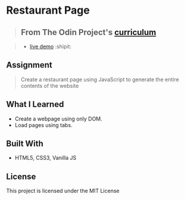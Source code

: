 # Restaurant Page

> ## From The Odin Project's [curriculum](https://www.theodinproject.com/courses/javascript/lessons/restaurant-page)

> - [live demo](https://hwd-swd.github.io/restaurant-page/) :shipit:

## Assignment
> Create a restaurant page using JavaScript to generate the entire contents of the website

## What I Learned
* Create a webpage using only DOM.
* Load pages using tabs.

## Built With
* HTML5, CSS3, Vanilla JS

## License
This project is licensed under the MIT License


